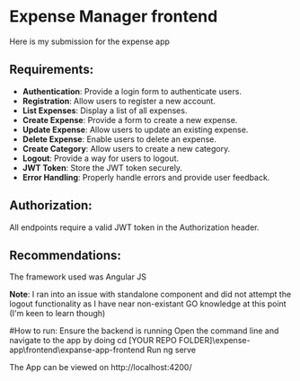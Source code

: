 # Expense Manager frontend
Here is my submission for the expense app

## Requirements:
- **Authentication**: Provide a login form to authenticate users.
- **Registration**: Allow users to register a new account.
- **List Expenses**: Display a list of all expenses.
- **Create Expense**: Provide a form to create a new expense.
- **Update Expense**: Allow users to update an existing expense.
- **Delete Expense**: Enable users to delete an expense.
- **Create Category**: Allow users to create a new category.
- **Logout**: Provide a way for users to logout.
- **JWT Token**: Store the JWT token securely.
- **Error Handling**: Properly handle errors and provide user feedback.

## Authorization:
All endpoints require a valid JWT token in the Authorization header.

## Recommendations:
The framework used was Angular JS



**Note**: I ran into an issue with standalone component and did not attempt the logout functionality as I have near non-existant GO knowledge at this point (I'm keen to learn though)


#How to run:
Ensure the backend is running
Open the command line and navigate to the app by doing cd [YOUR REPO FOLDER]\expense-app\frontend\expanse-app-frontend
Run ng serve

The App can be viewed on http://localhost:4200/
